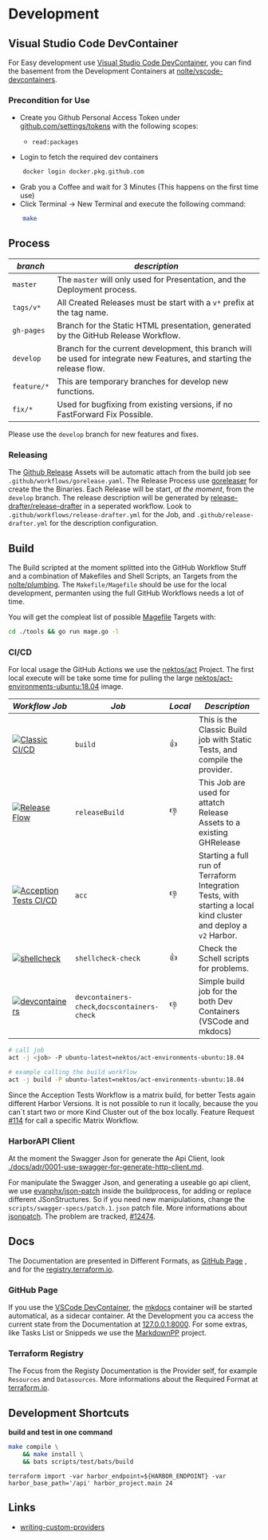 # Development

## Visual Studio Code DevContainer

For Easy development use [Visual Studio Code DevContainer](https://code.visualstudio.com/docs/remote/containers), you can find the basement from the Development Containers at [nolte/vscode-devcontainers](https://github.com/nolte/vscode-devcontainers).

### Precondition for Use

* Create you Github Personal Access Token under [github.com/settings/tokens](https://github.com/settings/tokens) with the following scopes:
    * `read:packages`

* Login to fetch the required dev containers

```sh
    docker login docker.pkg.github.com
```

* Grab you a Coffee and wait for 3 Minutes (This happens on the first time use)
* Click Terminal -> New Terminal and execute the following command:

```sh
    make
```

## Process

| *branch*            | *description*                                                                                                           |
|---------------------|-------------------------------------------------------------------------------------------------------------------------|
| ```master```        | The ```master``` will only used for Presentation, and the Deployment process.                                           |
| ```tags/v*```       | All Created Releases must be start with a `v*` prefix at the tag name.                                                  |
| ```gh-pages```      | Branch for the Static HTML presentation, generated by the GitHub Release Workflow.                                      |
| ```develop```       | Branch for the current development, this branch will be used for integrate new Features, and starting the release flow. |
| ```feature/*```     | This are temporary branches for develop new functions.                                                                  |
| ```fix/*```         | Used for bugfixing from existing versions, if no FastForward Fix Possible.                                              |

Please use the ```develop``` branch for new features and fixes.

### Releasing

The [Github Release](https://github.com/nolte/terraform-provider-harbor/releases) Assets will be automatic attach from the build job see ```.github/workflows/gorelease.yaml```. The Release Process use [goreleaser](https://goreleaser.com/) for create the the Binaries.
Each Release will be start, *at the moment*, from the ```develop``` branch.
The release description will be generated by [release-drafter/release-drafter](https://github.com/release-drafter/release-drafter) in a seperated workflow. Look to ``.github/workflows/release-drafter.yml`` for the Job, and ``.github/release-drafter.yml`` for the description configuration.

## Build

The Build scripted at the moment splitted into the GitHub Workflow Stuff and a combination of Makefiles and Shell Scripts, an Targets from the [nolte/plumbing](https://github.com/nolte/plumbing).
The ``Makefile/Magefile`` should be use for the local development, permanten using the full GitHub Workflows needs a lot of time.

You will get the compleat list of possible [Magefile](https://magefile.org/magefiles/) Targets with:

```sh
cd ./tools && go run mage.go -l
```

### CI/CD

For local usage the GitHub Actions we use the [nektos/act](https://github.com/nektos/act) Project.
The first local execute will be take some time for pulling the large [nektos/act-environments-ubuntu:18.04](https://hub.docker.com/r/nektos/act-environments-ubuntu/tags) image.

| *Workflow Job*                                                                                                                                                                                                                          | *Job*                                        | *Local* | *Description*                                                                                                      |
|-----------------------------------------------------------------------------------------------------------------------------------------------------------------------------------------------------------------------------------------|----------------------------------------------|---------|--------------------------------------------------------------------------------------------------------------------|
| [![Classic CI/CD](https://github.com/nolte/terraform-provider-harbor/workflows/Classic%20CI/CD/badge.svg)](https://github.com/nolte/terraform-provider-harbor/actions?query=workflow%3A%22Classic+CI%2FCD%22)                           | `build`                                      | 👍       | This is the Classic Build job with Static Tests, and compile the provider.                                         |
| [![Release Flow](https://github.com/nolte/terraform-provider-harbor/workflows/Release%20Flow/badge.svg)](https://github.com/nolte/terraform-provider-harbor/actions?query=workflow%3A%22Release+Flow%22)                                | `releaseBuild`                               | 👎       | This Job are used for attatch Release Assets to a existing GHRelease                                               |
| [![Acception Tests CI/CD](https://github.com/nolte/terraform-provider-harbor/workflows/Acception%20Tests%20CI/CD/badge.svg)](https://github.com/nolte/terraform-provider-harbor/actions?query=workflow%3A%22Acception+Tests+CI%2FCD%22) | `acc`                                        | 👎       | Starting a full run of Terraform Integration Tests, with starting a local kind cluster and deploy a `v2` Harbor.   |
| [![shellcheck](https://github.com/nolte/terraform-provider-harbor/workflows/shellcheck/badge.svg)](https://github.com/nolte/terraform-provider-harbor/actions?query=workflow%3Ashellcheck)                                              | `shellcheck-check`                           | 👍       | Check the Schell scripts for problems.                                                                             |
| [![devcontainers](https://github.com/nolte/terraform-provider-harbor/workflows/devcontainers/badge.svg)](https://github.com/nolte/terraform-provider-harbor/actions?query=workflow%3Adevcontainers)                                     | `devcontainers-check`,`docscontainers-check` | 👎       | Simple build job for the both Dev Containers (VSCode and mkdocs)                                                   |

```bash
# call job
act -j <job> -P ubuntu-latest=nektos/act-environments-ubuntu:18.04

# example calling the build workflow
act -j build -P ubuntu-latest=nektos/act-environments-ubuntu:18.04
```

Since the Acception Tests Workflow is a matrix build, for better Tests again different Harbor Versions. It is not possible to run it locally, because the you can`t start two or more Kind Cluster out of the box locally. Feature Request [#114](https://github.com/nektos/act/issues/114) for call a specific Matrix Workflow.


### HarborAPI Client

At the moment the Swagger Json for generate the Api Client, look [./docs/adr/0001-use-swagger-for-generate-http-client.md](https://github.com/nolte/terraform-provider-harbor/blob/develop/docs/adr/0001-use-swagger-for-generate-http-client.md).

For manipulate the Swagger Json, and generating a useable go api client, we use [evanphx/json-patch](https://github.com/evanphx/json-patch) inside the buildprocess, for adding or replace different JSonStructures. So if you need new manipulations, change the `scripts/swagger-specs/patch.1.json` patch file. More informations about [jsonpatch](http://jsonpatch.com/). The problem are tracked, [#12474](https://github.com/goharbor/harbor/issues/12474).

## Docs

The Documentation are presented in Different Formats, as [GitHub Page](https://nolte.github.io/terraform-provider-harbor/) , and for the [registry.terraform.io](https://registry.terraform.io/providers/nolte/harbor/latest/docs).


### GitHub Page

If you use the [VSCode DevContainer](#visual-studio-code-devcontainer), the [mkdocs](https://www.mkdocs.org/) container will be started automatical, as a sidecar container.
At the Development you ca access the current state from the Documentation at [127.0.0.1:8000](http://127.0.0.1:8000/).
For some extras, like Tasks List or Snippeds we use the [MarkdownPP](https://github.com/jreese/markdown-pp) project.


### Terraform Registry

The Focus from the Registy Documentation is the Provider self, for example `Resources` and `Datasources`. More informations about the Required Format at [terraform.io](https://www.terraform.io/docs/registry/providers/docs.html).


## Development Shortcuts

**build and test in one command**

```sh
make compile \
    && make install \
    && bats scripts/test/bats/build
```

```
terraform import -var harbor_endpoint=${HARBOR_ENDPOINT} -var harbor_base_path='/api' harbor_project.main 24
```

## Links

* [writing-custom-providers](https://www.terraform.io/docs/extend/writing-custom-providers.html)
